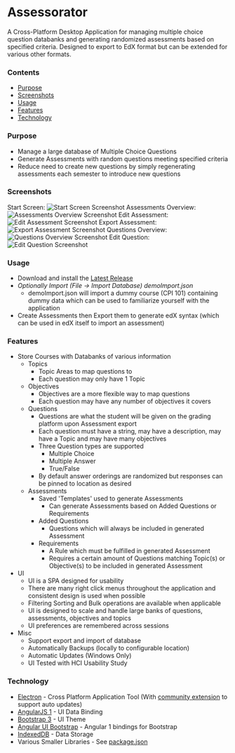 Assessorator
=====

A Cross-Platform Desktop Application for managing multiple choice question databanks and generating randomized assessments based on specified criteria. Designed to export to EdX format but can be extended for various other formats.

### Contents
* [Purpose](#purpose)
* [Screenshots](#screenshots)
* [Usage](#usage)
* [Features](#features)
* [Technology](#technology)

### Purpose
- Manage a large database of Multiple Choice Questions
- Generate Assessments with random questions meeting specified criteria
- Reduce need to create new questions by simply regenerating assessments each semester to introduce new questions

### Screenshots
Start Screen:
![Start Screen Screenshot](https://github.com/mattlyons0/Assessorator/blob/master/screenshots/homepage.png?raw=true)
Assessments Overview:
![Assessments Overview Screenshot](https://github.com/mattlyons0/Assessorator/blob/master/screenshots/assessmentsOverview.png?raw=true)
Edit Assessment:
![Edit Assessment Screenshot](https://github.com/mattlyons0/Assessorator/blob/master/screenshots/assessmentDemo.png?raw=true)
Export Assessment:
![Export Assessment Screenshot](https://github.com/mattlyons0/Assessorator/blob/master/screenshots/assessmentExport.png?raw=true)
Questions Overview:
![Questions Overview Screenshot](https://github.com/mattlyons0/Assessorator/blob/master/screenshots/questionsOverview.png?raw=true)
Edit Question:
![Edit Question Screenshot](https://github.com/mattlyons0/Assessorator/blob/master/screenshots/questionDemo.png?raw=true)

### Usage
- Download and install the [Latest Release](https://github.com/mattlyons0/Assessorator/releases)
- *Optionally Import (File -> Import Database) demoImport.json*
  - demoImport.json will import a dummy course (CPI 101) containing dummy data which can be used to familiarize yourself with the application
- Create Assessments then Export them to generate edX syntax (which can be used in edX itself to import an assessment)

### Features
- Store Courses with Databanks of various information
  - Topics
    - Topic Areas to map questions to
    - Each question may only have 1 Topic
  - Objectives
    - Objectives are a more flexible way to map questions
    - Each question may have any number of objectives it covers
  - Questions
    - Questions are what the student will be given on the grading platform upon Assessment export
    - Each question must have a string, may have a description, may have a Topic and may have many objectives
    - Three Question types are supported
      - Multiple Choice
      - Multiple Answer
      - True/False
    - By default answer orderings are randomized but responses can be pinned to location as desired
  - Assessments
    - Saved 'Templates' used to generate Assessments
      - Can generate Assessments based on Added Questions or Requirements
    - Added Questions
      - Questions which will always be included in generated Assessment
    - Requirements
      - A Rule which must be fulfilled in generated Assessment
      - Requires a certain amount of Questions matching Topic(s) or Objective(s) to be included in generated Assessment
- UI
  - UI is a SPA designed for usability
  - There are many right click menus throughout the application and consistent design is used when possible
  - Filtering Sorting and Bulk operations are available when applicable
  - UI is designed to scale and handle large banks of questions, assessments, objectives and topics
  - UI preferences are remembered across sessions
- Misc
  - Support export and import of database
  - Automatically Backups (locally to configurable location)
  - Automatic Updates (Windows Only)
  - UI Tested with HCI Usability Study

### Technology
- [Electron](https://electron.atom.io/) - Cross Platform Application Tool (With [community extension](https://github.com/electron-userland/electron-builder) to support auto updates)
- [AngularJS 1](https://angularjs.org/) - UI Data Binding
- [Bootstrap 3](http://getbootstrap.com/) - UI Theme
- [Angular UI Bootstrap](https://angular-ui.github.io/bootstrap/) - Angular 1 bindings for Bootstrap
- [IndexedDB](https://developer.mozilla.org/en-US/docs/Web/API/IndexedDB_API) - Data Storage
- Various Smaller Libraries - See [package.json](https://github.com/mattlyons0/Assessorator/blob/master/package.json)
